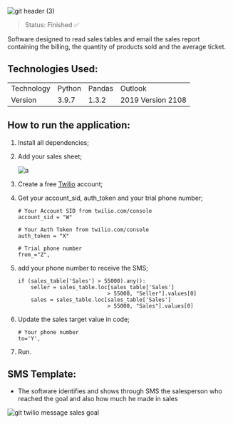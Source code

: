 ![git header (3)](https://user-images.githubusercontent.com/54152996/132924461-3322221b-96b3-44ba-90d5-f8afa86d31bb.png)

> Status: Finished ✅

Software designed to read sales tables and email the sales report containing the billing, the quantity of products sold and the average ticket.

## Technologies Used:

<table>
  <tr>
    <td>Technology</td>
    <td>Python</td>
    <td>Pandas</td>
    <td>Outlook</td>
  </tr>
  <tr>
    <td>Version</td>
    <td>3.9.7</td>
    <td>1.3.2</td>
    <td>2019 Version 2108</td>
  </tr>
</table>

## How to run the application:

1. Install all dependencies;
2. Add your sales sheet;

   ![a](https://user-images.githubusercontent.com/54152996/132927610-efa770c2-9b8f-4e45-bc1f-8dffefc5fc11.jpg)

3. Create a free [Twilio](https://www.twilio.com/try-twilio) account; 
4. Get your account_sid, auth_token and your trial phone number;
     ```
    # Your Account SID from twilio.com/console
    account_sid = "W"
    
    # Your Auth Token from twilio.com/console
    auth_token = "X"
    
    # Trial phone number
    from_="Z",
    ```    
5. add your phone number to receive the SMS;
    ```
    if (sales_table['Sales'] > 55000).any():
        seller = sales_table.loc[sales_table['Sales']
                                > 55000, "Seller"].values[0]
        sales = sales_table.loc[sales_table['Sales']
                                > 55000, "Sales"].values[0]
    ```
6. Update the sales target value in code;
    ```
    # Your phone number
    to='Y',
    ```    
7. Run.

## SMS Template:

* The software identifies and shows through SMS the salesperson who reached the goal and also how much he made in sales

![git twilio message sales goal](https://user-images.githubusercontent.com/54152996/129395626-f3c77b74-cac6-444c-99d4-ffc46d5573ef.jpeg)
